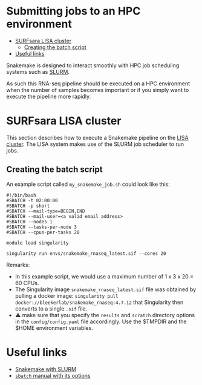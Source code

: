 # Submitting jobs to an HPC environment

<!-- MarkdownTOC autolink="true" levels="1,2,3" -->

- [SURFsara LISA cluster](#surfsara-lisa-cluster)
	- [Creating the batch script](#creating-the-batch-script)
- [Useful links](#useful-links)

<!-- /MarkdownTOC -->


Snakemake is designed to interact smoothly with HPC job scheduling systems such as [SLURM](https://slurm.schedmd.com/overview.html).

As such this RNA-seq pipeline should be executed on a HPC environment when the number of samples becomes important or if you simply want to execute the pipeline more rapidly.

# SURFsara LISA cluster
This section describes how to execute a Snakemake pipeline on the [LISA cluster](https://userinfo.surfsara.nl/systems/lisa/description). 
The LISA system makes use of the SLURM job scheduler to run jobs. 

## Creating the batch script

An example script called `my_snakemake_job.sh` could look like this:  

```
#!/bin/bash          
#SBATCH -t 02:00:00 
#SBATCH -p short 
#SBATCH --mail-type=BEGIN,END
#SBATCH --mail-user=<a valid email address> 
#SBATCH --nodes 1
#SBATCH --tasks-per-node 3
#SBATCH --cpus-per-tasks 20

module load singularity

singularity run envs/snakemake_rnaseq_latest.sif --cores 20
```

Remarks:
- In this example script, we would use a maximum number of 1 x 3 x 20 = 60 CPUs.
- The Singularity image `snakemake_rnaseq_latest.sif` file was obtained by pulling a docker image: `singularity pull docker://bleekerlab/snakemake_rnaseq:4.7.12`  that Singularity then converts to a single `.sif` file.
- :warning: make sure that you specify the `results` and `scratch` directory options in the `config/config.yaml` file accordingly.  Use the $TMPDIR and the $HOME environment variables. 

# Useful links
- [Snakemake with SLURM](https://accio.github.io/programming/2020/06/16/Snakemake-with-slurm.html)
- [`sbatch` manual with its options](https://slurm.schedmd.com/sbatch.html)